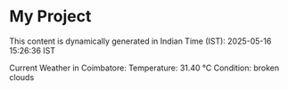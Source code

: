 # My Project

This content is dynamically generated in Indian Time (IST): 2025-05-16 15:26:36 IST


Current Weather in Coimbatore:
Temperature: 31.40 °C
Condition: broken clouds
